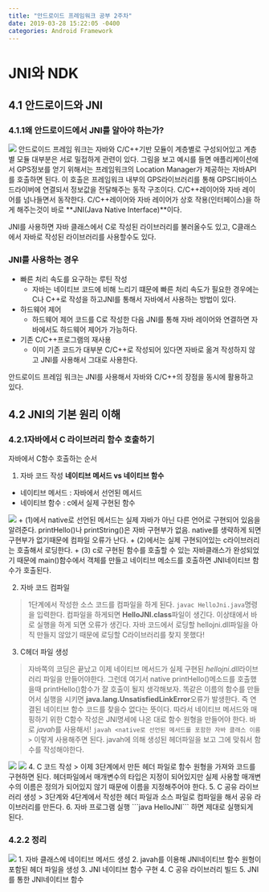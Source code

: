 ```yaml
---
title: "안드로이드 프레임워크 공부 2주차"
date: 2019-03-28 15:22:05 -0400
categories: Android Framework
---
```


JNI와 NDK
=============


4.1 안드로이드와 JNI
-------------
### 4.1.1왜 안드로이드에서 JNI를 알아야 하는가?
<img src="https://user-images.githubusercontent.com/48199401/55168989-47fae200-51b7-11e9-830c-571c35fbb2be.jpg">
안드로이드 프레임 워크는 자바와 C/C++기반 모듈이 계층별로 구성되어있고 계층별 모듈 대부분은 서로 밀접하게 관련이 있다.
그림을 보고 예시를 들면 애플리케이션에서 GPS정보를 얻기 위해서는 프레임워크의 Location Manager가 제공하는 자바API를 호출하면 된다.
이 호출은 프레임워크 내부의 GPS라이브러리를 통해 GPS디바이스 드라이버에 연결되서 정보값을 전달해주는 동작 구조이다. 
C/C++레이어와 자바 레이어를 넘나들면서 동작한다.
C/C++레이어와 자바 레이어가 상호 작용(인터페이스)을 하게 해주는것이 바로 **JNI(Java Native Interface)**이다.

JNI를 사용하면 자바 클래스에서 C로 작성된 라이브러리를 불러올수도 있고, C클래스에서 자바로 작성된 라이브러리를 사용할수도 있다.

### JNI를 사용하는 경우
* 빠른 처리 속도를 요구하는 루틴 작성
  - 자바는 네이티브 코드에 비해 느리기 떄문에 빠른 처리 속도가 필요한 경우에는 C나 C++로 작성을 하고JNI를 통해서 자바에서 사용하는 방법이 있다.
* 하드웨어 제어
  - 하드웨어 제어 코드를 C로 작성한 다음 JNI를 통해 자바 레이어와 연결하면 자바에서도 하드웨어 제어가 가능하다.
* 기존 C/C++프로그램의 재사용
  - 이미 기존 코드가 대부분 C/C++로 작성되어 있다면 자바로 옮겨 작성하지 않고 JNI를 사용해서 그대로 사용한다.

안드로이드 프레임 워크는 JNI를 사용해서 자바와 C/C++의 장점을 동시에 활용하고 있다.

4.2 JNI의 기본 원리 이해
-------------
### 4.2.1자바에서 C 라이브러리 함수 호출하기
자바에서 C함수 호출하는 순서
1. 자바 코드 작성
  **네이티브 메서드 vs 네이티브 함수**
  * 네이티브 메서드 : 자바에서 선언된 메서드
  * 네이티브 함수 : c에서 실제 구현된 함수
  <img src="https://user-images.githubusercontent.com/48199401/55176391-66b3a580-51c4-11e9-9914-3198da633e7f.jpg">
    + (1)에서 native로 선언된 메서드는 실제 자바가 아닌 다른 언어로 구현되어 있음을 알려준다. printHello()나 printString()은 자바 구현부가 없음.
    native를 생략하게 되면 구현부가 없기때문에 컴파일 오류가 난다.
    + (2)에서는 실제 구현되어있는 c라이브러리는 호출해서 로딩한다.
    + (3) c로 구현된 함수를 호출할 수 있는 자바클래스가 완성되었기 때문에 main()함수에서 객체를 만들고 네이티브 메소드를 호출하면 JNI네이티브 함수가 호출된다.
  
2. 자바 코드 컴파일
>1단계에서 작성한 소스 코드를 컴파일을 하게 된다.
  ```javac HelloJni.java```명령을 입력한다.
  컴파일을 하게되면 **HelloJNI.class**파일이 생긴다. 이상태에서 바로 실행을 하게 되면 오류가 생긴다. 자바 코드에서 로딩할 hellojni.dll파일을 아직 만들지 않았기 때문에 로딩할 C라이브러리를 찾지 못했다!
3. C헤더 파일 생성
> 자바쪽의 코딩은 끝났고 이제 네이티브 메서드가 실제 구현된 *hellojni.dll*라이브러리 파일을 만들어야한다. 
그런데 여기서 native printHello()메소드를 호출했을때 printHello()함수가 잘 호출이 될지 생각해보자. 
똑같은 이름의 함수를 만들어서 실행을 시키면 **java.lang.UnsatisfiedLinkError**오류가 발생한다. 즉 연결된 네이티브 함수 코드를 찾을수 없다는 뜻이다. 따라서 네이티브 메서드와 매핑하기 위한 C함수 작성은 JNI명세에 나온 대로 함수 원형을 만들어야 한다. 바로 *javah*를 사용해서!
```javah <native로 선언된 메서드를 포함한 자바 클래스 이름>``` 이렇게 사용해주면 된다.
javah에 의해 생성된 헤더파일을 보고 그에 맞춰서 함수를 작성해야한다.
<img src="https://user-images.githubusercontent.com/48199401/55178945-c2ccf880-51c9-11e9-84a0-f2feb9e8aa7e.jpg">
<img src="https://user-images.githubusercontent.com/48199401/55179147-3838c900-51ca-11e9-95b6-32d5e03adb43.jpg">
4. C 코드 작성
> 이제 3단계에서 만든 헤더 파일로 함수 원형을 가져와 코드를 구현하면 된다. 헤더파일에서 매개변수의 타입은 지정이 되어있지만 실제 사용할 매개변수의 이름은 정의가 되어있지 않기 때문에 이름을 지정해주어야 한다.
5. C 공유 라이브러리 생성
> 3단계와 4단계에서 작성한 헤더 파일과 소스 파일로 컴파일을 해서 공유 라이브러리를 만든다.
6. 자바 프로그램 실행
```java HelloJNI``` 하면 제대로 실행되게 된다.

### 4.2.2 정리
<img src="https://user-images.githubusercontent.com/48199401/55180116-47207b00-51cc-11e9-8662-4454849d81a5.jpg">
1. 자바 클래스에 네이티브 메서드 생성
2. javah를 이용해 JNI네이티브 함수 원형이 포함된 헤더 파일을 생성
3. JNI 네이티브 함수 구현
4. C 공유 라이브러리 빌드
5. JNI를 통한 JNI네이티브 함수 
